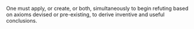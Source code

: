 One must apply, or create, or both, simultaneously to begin refuting based on axioms devised or pre-existing, to derive inventive and useful conclusions.